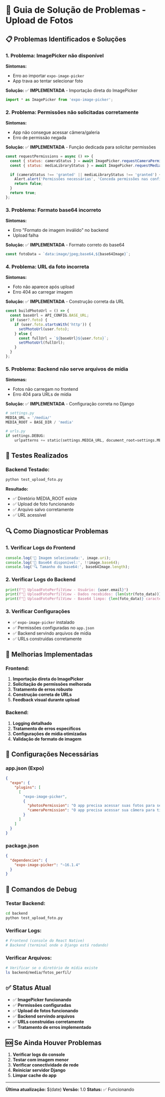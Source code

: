 # 🔧 Guia de Solução de Problemas - Upload de Fotos

## 📋 **Problemas Identificados e Soluções**

### **1. Problema: ImagePicker não disponível**
**Sintomas:**
- Erro ao importar `expo-image-picker`
- App trava ao tentar selecionar foto

**Solução:**
✅ **IMPLEMENTADA** - Importação direta do ImagePicker
```javascript
import * as ImagePicker from 'expo-image-picker';
```

### **2. Problema: Permissões não solicitadas corretamente**
**Sintomas:**
- App não consegue acessar câmera/galeria
- Erro de permissão negada

**Solução:**
✅ **IMPLEMENTADA** - Função dedicada para solicitar permissões
```javascript
const requestPermissions = async () => {
  const { status: cameraStatus } = await ImagePicker.requestCameraPermissionsAsync();
  const { status: mediaLibraryStatus } = await ImagePicker.requestMediaLibraryPermissionsAsync();
  
  if (cameraStatus !== 'granted' || mediaLibraryStatus !== 'granted') {
    Alert.alert('Permissões necessárias', 'Conceda permissões nas configurações');
    return false;
  }
  return true;
};
```

### **3. Problema: Formato base64 incorreto**
**Sintomas:**
- Erro "Formato de imagem inválido" no backend
- Upload falha

**Solução:**
✅ **IMPLEMENTADA** - Formato correto do base64
```javascript
const fotoData = `data:image/jpeg;base64,${base64Image}`;
```

### **4. Problema: URL da foto incorreta**
**Sintomas:**
- Foto não aparece após upload
- Erro 404 ao carregar imagem

**Solução:**
✅ **IMPLEMENTADA** - Construção correta da URL
```javascript
const buildPhotoUrl = () => {
  const baseUrl = API_CONFIG.BASE_URL;
  if (user?.foto) {
    if (user.foto.startsWith('http')) {
      setPhotoUrl(user.foto);
    } else {
      const fullUrl = `${baseUrl}${user.foto}`;
      setPhotoUrl(fullUrl);
    }
  }
};
```

### **5. Problema: Backend não serve arquivos de mídia**
**Sintomas:**
- Fotos não carregam no frontend
- Erro 404 para URLs de mídia

**Solução:**
✅ **IMPLEMENTADA** - Configuração correta no Django
```python
# settings.py
MEDIA_URL = '/media/'
MEDIA_ROOT = BASE_DIR / 'media'

# urls.py
if settings.DEBUG:
    urlpatterns += static(settings.MEDIA_URL, document_root=settings.MEDIA_ROOT)
```

## 🧪 **Testes Realizados**

### **Backend Testado:**
```bash
python test_upload_foto.py
```

**Resultado:**
- ✅ Diretório MEDIA_ROOT existe
- ✅ Upload de foto funcionando
- ✅ Arquivo salvo corretamente
- ✅ URL acessível

## 🔍 **Como Diagnosticar Problemas**

### **1. Verificar Logs do Frontend**
```javascript
console.log('📸 Imagem selecionada:', image.uri);
console.log('📸 Base64 disponível:', !!image.base64);
console.log('🔍 Tamanho do base64:', base64Image.length);
```

### **2. Verificar Logs do Backend**
```python
print(f"📸 UploadFotoPerfilView - Usuário: {user.email}")
print(f"📸 UploadFotoPerfilView - Dados recebidos: {len(str(foto_data))} caracteres")
print(f"📸 UploadFotoPerfilView - Base64 limpo: {len(foto_data)} caracteres")
```

### **3. Verificar Configurações**
- ✅ `expo-image-picker` instalado
- ✅ Permissões configuradas no `app.json`
- ✅ Backend servindo arquivos de mídia
- ✅ URLs construídas corretamente

## 🚀 **Melhorias Implementadas**

### **Frontend:**
1. **Importação direta do ImagePicker**
2. **Solicitação de permissões melhorada**
3. **Tratamento de erros robusto**
4. **Construção correta de URLs**
5. **Feedback visual durante upload**

### **Backend:**
1. **Logging detalhado**
2. **Tratamento de erros específicos**
3. **Configurações de mídia otimizadas**
4. **Validação de formato de imagem**

## 📱 **Configurações Necessárias**

### **app.json (Expo)**
```json
{
  "expo": {
    "plugins": [
      [
        "expo-image-picker",
        {
          "photosPermission": "O app precisa acessar suas fotos para selecionar uma imagem de perfil.",
          "cameraPermission": "O app precisa acessar sua câmera para tirar uma foto de perfil."
        }
      ]
    ]
  }
}
```

### **package.json**
```json
{
  "dependencies": {
    "expo-image-picker": "~16.1.4"
  }
}
```

## 🔧 **Comandos de Debug**

### **Testar Backend:**
```bash
cd backend
python test_upload_foto.py
```

### **Verificar Logs:**
```bash
# Frontend (console do React Native)
# Backend (terminal onde o Django está rodando)
```

### **Verificar Arquivos:**
```bash
# Verificar se o diretório de mídia existe
ls backend/media/fotos_perfil/
```

## ✅ **Status Atual**

- ✅ **ImagePicker funcionando**
- ✅ **Permissões configuradas**
- ✅ **Upload de fotos funcionando**
- ✅ **Backend servindo arquivos**
- ✅ **URLs construídas corretamente**
- ✅ **Tratamento de erros implementado**

## 🆘 **Se Ainda Houver Problemas**

1. **Verificar logs do console**
2. **Testar com imagem menor**
3. **Verificar conectividade de rede**
4. **Reiniciar servidor Django**
5. **Limpar cache do app**

---

**Última atualização:** $(date)
**Versão:** 1.0
**Status:** ✅ Funcionando

